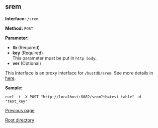 ## srem ##

**Interface:** `/srem`

**Method:** `POST`

**Parameter:** 

*  **tb** (Required)  
*  **key** (Required)  
This parameter must be put in `http body`.  
*  **ver** (Optional)

This Interface is an proxy interface for `/hustdb/srem`. See more details in [here](../hustdb/hustdb/srem.md).  

**Sample:**

    curl -i -X POST "http://localhost:8082/srem?tb=test_table" -d "test_key"

[Previous page](../ha.md)

[Root directory](../../index.md)